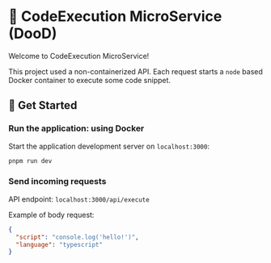 # 🚧 CodeExecution MicroService (DooD)

Welcome to CodeExecution MicroService!

This project used a non-containerized API. Each request starts a `node` based Docker container to execute some code snippet.

## 🚧 Get Started

### Run the application: using Docker

Start the application development server on `localhost:3000`:

```sh
pnpm run dev
```

### Send incoming requests

API endpoint: `localhost:3000/api/execute`

Example of body request:

```json
{
  "script": "console.log('hello!')",
  "language": "typescript"
}
```
